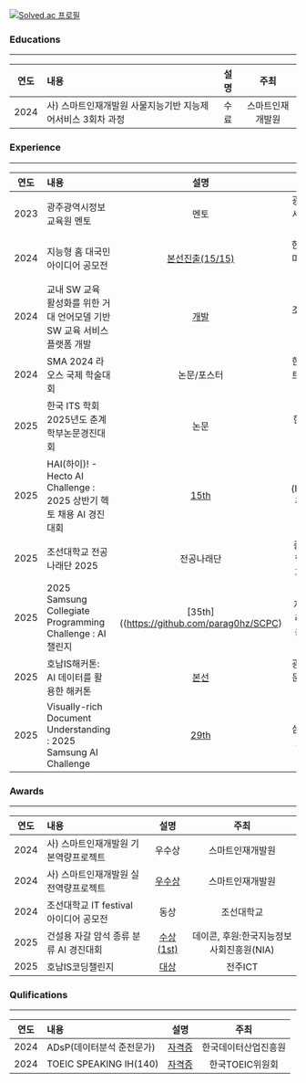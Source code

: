 [![Solved.ac 프로필](http://mazassumnida.wtf/api/v2/generate_badge?boj=limcon00)](https://solved.ac/limcon00)


### Educations
---
|연도|내용|설명|주최|
|:---:|:---|:---:|:---:|
|2024|사) 스마트인재개발원 사물지능기반 지능제어서비스 3회차 과정|수료|스마트인재개발원|


### Experience
---
|연도|내용|설명|주최|
|:---:|:---|:---:|:---:|
|2023|광주광역시정보교육원 멘토|멘토|광주광역시정보교육원|
|2024|지능형 홈 대국민 아이디어 공모전|[본선진출(15/15)](https://blog.naver.com/limcon00/223719489070)|한국AI스마트홈산업협회|
|2024|교내 SW 교육 활성화를 위한 거대 언어모델 기반 SW 교육 서비스 플랫폼 개발|[개발](https://blog.naver.com/limcon00/223719457011)|조선대학교|
|2024|SMA 2024 라오스 국제 학술대회|논문/포스터|한국스마트미디어학회|
|2025|한국 ITS 학회 2025년도 춘계 학부논문경진대회|논문|한국ITS학회|
|2025|HAI(하이)! - Hecto AI Challenge : 2025 상반기 헥토 채용 AI 경진대회|[15th](https://github.com/parag0hz/DACON-HAI-Hecto-AI-Challenge)|헥토(Hecto), 주관:데이콘|
|2025|조선대학교 전공나래단 2025|전공나래단|중•고등학생 학과 설명|
|2025|2025 Samsung Collegiate Programming Challenge : AI 챌린지|[35th]((https://github.com/parag0hz/SCPC)|삼성전자, 삼성리서치, 운영:데이콘|
|2025|호남IS해커톤: AI 데이터를 활용한 해커톤|[본선](https://github.com/parag0hz/honam)|광주정보문화산업진흥원|
|2025|Visually-rich Document Understanding : 2025 Samsung AI Challenge|[29th](https://github.com/parag0hz/VDU)|삼성전자 AI센터|



### Awards
---
|연도|내용|설명|주최|
|:---:|:---|:---:|:---:|
|2024|사) 스마트인재개발원 기본역량프로젝트|우수상|스마트인재개발원|
|2024|사) 스마트인재개발원 실전역량프로젝트|[우수상](https://blog.naver.com/limcon00/223561648729)|스마트인재개발원|
|2024|조선대학교 IT festival 아이디어 공모전|동상|조선대학교|
|2025|건설용 자갈 암석 종류 분류 AI 경진대회|[수상 (1st)](https://github.com/parag0hz/rock_classification_dacon)|데이콘, 후원:한국지능정보사회진흥원(NIA)|
|2025|호남IS코딩챌린지|[대상](https://github.com/parag0hz/honam_coding)|전주ICT|



### Qulifications
---
|연도|내용|설명|주최|
|:---:|:---|:---:|:---:|
|2024|ADsP(데이터분석 준전문가)|[자격증](https://blog.naver.com/limcon00/223468380252)|한국데이터산업진흥원|
|2024|TOEIC SPEAKING IH(140)|[자격증](https://blog.naver.com/limcon00/223741920641)|한국TOEIC위원회|
